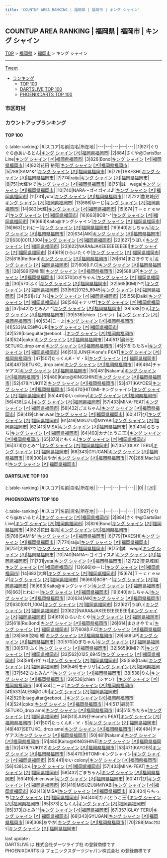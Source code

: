 ```yaml
---
title: 'COUNTUP AREA RANKING | 福岡県 | 福岡市 | キング シャイン'
---
```

## COUNTUP AREA RANKING | 福岡県 | 福岡市 | キング シャイン

[TOP](/darts/rank/) > [福岡県](/darts/rank/福岡県/) > [福岡市](/darts/rank/福岡県/福岡市/) > キング シャイン

___

<a href="https://twitter.com/share?ref_src=twsrc%5Etfw" data-text="COUNTUP AREA RANKING | 福岡県福岡市キング シャイン" class="twitter-share-button" data-hashtags="DARTSLIVE,PHOENIXDARTS,darts,ダーツ" data-show-count="false">Tweet</a>

* [ランキング](#カウントアップランキング)
    * [TOP 100](#top-100)
    * [DARTSLIVE TOP 100](#dartslive-top-100)
    * [PHOENIXDARTS TOP 100](#phoenixdarts-top-100)

### 市区町村

<ul>

</ul>

### カウントアップランキング

#### TOP 100



{:.table-ranking}
|#|スコア|名前|店名|所在地|
|---|---|---|---|---|
|1|927|<span class="rank-name-pd">ぐりぐら@あいるとん</span>|<a href="/darts/rank/shops/74874.html">キング シャイン</a> <a href="https://vs.phoenixdarts.com/jp/shop/shopDetailInfo/s_74874?s_seq=74874">[↗]</a>|<a href="/darts/rank/福岡県/福岡市">福岡県福岡市</a>|
|2|884|<span class="rank-name-pd">さくや@DartsBar Line</span>|<a href="/darts/rank/shops/74874.html">キング シャイン</a> <a href="https://vs.phoenixdarts.com/jp/shop/shopDetailInfo/s_74874?s_seq=74874">[↗]</a>|<a href="/darts/rank/福岡県/福岡市">福岡県福岡市</a>|
|3|826|<span class="rank-name-pd">Bond</span>|<a href="/darts/rank/shops/74874.html">キング シャイン</a> <a href="https://vs.phoenixdarts.com/jp/shop/shopDetailInfo/s_74874?s_seq=74874">[↗]</a>|<a href="/darts/rank/福岡県/福岡市">福岡県福岡市</a>|
|4|822|<span class="rank-name-pd"><span class="pro-icon-pd"></span>花田 裕亮</span>|<a href="/darts/rank/shops/74874.html">キング シャイン</a> <a href="https://vs.phoenixdarts.com/jp/shop/shopDetailInfo/s_74874?s_seq=74874">[↗]</a>|<a href="/darts/rank/福岡県/福岡市">福岡県福岡市</a>|
|5|788|<span class="rank-name-pd">SAM^&amp;^</span>|<a href="/darts/rank/shops/74874.html">キング シャイン</a> <a href="https://vs.phoenixdarts.com/jp/shop/shopDetailInfo/s_74874?s_seq=74874">[↗]</a>|<a href="/darts/rank/福岡県/福岡市">福岡県福岡市</a>|
|6|779|<span class="rank-name-pd">TAKESHI</span>|<a href="/darts/rank/shops/74874.html">キング シャイン</a> <a href="https://vs.phoenixdarts.com/jp/shop/shopDetailInfo/s_74874?s_seq=74874">[↗]</a>|<a href="/darts/rank/福岡県/福岡市">福岡県福岡市</a>|
|7|774|<span class="rank-name-pd">raiju</span>|<a href="/darts/rank/shops/74874.html">キング シャイン</a> <a href="https://vs.phoenixdarts.com/jp/shop/shopDetailInfo/s_74874?s_seq=74874">[↗]</a>|<a href="/darts/rank/福岡県/福岡市">福岡県福岡市</a>|
|8|751|<span class="rank-name-pd">大輝やで</span>|<a href="/darts/rank/shops/74874.html">キング シャイン</a> <a href="https://vs.phoenixdarts.com/jp/shop/shopDetailInfo/s_74874?s_seq=74874">[↗]</a>|<a href="/darts/rank/福岡県/福岡市">福岡県福岡市</a>|
|8|751|<span class="rank-name-pd">誠　wega</span>|<a href="/darts/rank/shops/74874.html">キング シャイン</a> <a href="https://vs.phoenixdarts.com/jp/shop/shopDetailInfo/s_74874?s_seq=74874">[↗]</a>|<a href="/darts/rank/福岡県/福岡市">福岡県福岡市</a>|
|10|740|<span class="rank-name-pd">NARA〜ゴイゴイス♪</span>|<a href="/darts/rank/shops/74874.html">キング シャイン</a> <a href="https://vs.phoenixdarts.com/jp/shop/shopDetailInfo/s_74874?s_seq=74874">[↗]</a>|<a href="/darts/rank/福岡県/福岡市">福岡県福岡市</a>|
|11|731|<span class="rank-name-pd">yuta</span>|<a href="/darts/rank/shops/74874.html">キング シャイン</a> <a href="https://vs.phoenixdarts.com/jp/shop/shopDetailInfo/s_74874?s_seq=74874">[↗]</a>|<a href="/darts/rank/福岡県/福岡市">福岡県福岡市</a>|
|12|722|<span class="rank-name-pd">豊見城民</span>|<a href="/darts/rank/shops/74874.html">キング シャイン</a> <a href="https://vs.phoenixdarts.com/jp/shop/shopDetailInfo/s_74874?s_seq=74874">[↗]</a>|<a href="/darts/rank/福岡県/福岡市">福岡県福岡市</a>|
|13|686|<span class="rank-name-pd">ゆーじ</span>|<a href="/darts/rank/shops/74874.html">キング シャイン</a> <a href="https://vs.phoenixdarts.com/jp/shop/shopDetailInfo/s_74874?s_seq=74874">[↗]</a>|<a href="/darts/rank/福岡県/福岡市">福岡県福岡市</a>|
|14|683|<span class="rank-name-pd">大輝</span>|<a href="/darts/rank/shops/74874.html">キング シャイン</a> <a href="https://vs.phoenixdarts.com/jp/shop/shopDetailInfo/s_74874?s_seq=74874">[↗]</a>|<a href="/darts/rank/福岡県/福岡市">福岡県福岡市</a>|
|15|674|<span class="rank-name-pd">Ｔ－ｃｒｅｗ♪</span>|<a href="/darts/rank/shops/74874.html">キング シャイン</a> <a href="https://vs.phoenixdarts.com/jp/shop/shopDetailInfo/s_74874?s_seq=74874">[↗]</a>|<a href="/darts/rank/福岡県/福岡市">福岡県福岡市</a>|
|16|663|<span class="rank-name-pd">BOB^-^</span>|<a href="/darts/rank/shops/74874.html">キング シャイン</a> <a href="https://vs.phoenixdarts.com/jp/shop/shopDetailInfo/s_74874?s_seq=74874">[↗]</a>|<a href="/darts/rank/福岡県/福岡市">福岡県福岡市</a>|
|16|663|<span class="rank-name-pd">Kaito@キングシャイン</span>|<a href="/darts/rank/shops/74874.html">キング シャイン</a> <a href="https://vs.phoenixdarts.com/jp/shop/shopDetailInfo/s_74874?s_seq=74874">[↗]</a>|<a href="/darts/rank/福岡県/福岡市">福岡県福岡市</a>|
|16|663|<span class="rank-name-pd">とわにー</span>|<a href="/darts/rank/shops/74874.html">キング シャイン</a> <a href="https://vs.phoenixdarts.com/jp/shop/shopDetailInfo/s_74874?s_seq=74874">[↗]</a>|<a href="/darts/rank/福岡県/福岡市">福岡県福岡市</a>|
|19|640|<span class="rank-name-pd">おしちゃん</span>|<a href="/darts/rank/shops/74874.html">キング シャイン</a> <a href="https://vs.phoenixdarts.com/jp/shop/shopDetailInfo/s_74874?s_seq=74874">[↗]</a>|<a href="/darts/rank/福岡県/福岡市">福岡県福岡市</a>|
|20|634|<span class="rank-name-pd">AIK</span>|<a href="/darts/rank/shops/74874.html">キング シャイン</a> <a href="https://vs.phoenixdarts.com/jp/shop/shopDetailInfo/s_74874?s_seq=74874">[↗]</a>|<a href="/darts/rank/福岡県/福岡市">福岡県福岡市</a>|
|21|630|<span class="rank-name-pd">0011_1004</span>|<a href="/darts/rank/shops/74874.html">キング シャイン</a> <a href="https://vs.phoenixdarts.com/jp/shop/shopDetailInfo/s_74874?s_seq=74874">[↗]</a>|<a href="/darts/rank/福岡県/福岡市">福岡県福岡市</a>|
|22|627|<span class="rank-name-pd">うぽい</span>|<a href="/darts/rank/shops/74874.html">キング シャイン</a> <a href="https://vs.phoenixdarts.com/jp/shop/shopDetailInfo/s_74874?s_seq=74874">[↗]</a>|<a href="/darts/rank/福岡県/福岡市">福岡県福岡市</a>|
|23|622|<span class="rank-name-pd">NARA&amp;JAKEEEEEEEEEE!</span>|<a href="/darts/rank/shops/74874.html">キング シャイン</a> <a href="https://vs.phoenixdarts.com/jp/shop/shopDetailInfo/s_74874?s_seq=74874">[↗]</a>|<a href="/darts/rank/福岡県/福岡市">福岡県福岡市</a>|
|24|619|<span class="rank-name-pd">ひらいたくや</span>|<a href="/darts/rank/shops/74874.html">キング シャイン</a> <a href="https://vs.phoenixdarts.com/jp/shop/shopDetailInfo/s_74874?s_seq=74874">[↗]</a>|<a href="/darts/rank/福岡県/福岡市">福岡県福岡市</a>|
|25|618|<span class="rank-name-pd">Re:Bond</span>|<a href="/darts/rank/shops/74874.html">キング シャイン</a> <a href="https://vs.phoenixdarts.com/jp/shop/shopDetailInfo/s_74874?s_seq=74874">[↗]</a>|<a href="/darts/rank/福岡県/福岡市">福岡県福岡市</a>|
|26|614|<span class="rank-name-pd">まさきやでぇ</span>|<a href="/darts/rank/shops/74874.html">キング シャイン</a> <a href="https://vs.phoenixdarts.com/jp/shop/shopDetailInfo/s_74874?s_seq=74874">[↗]</a>|<a href="/darts/rank/福岡県/福岡市">福岡県福岡市</a>|
|27|608|<span class="rank-name-pd">I.F.C</span>|<a href="/darts/rank/shops/74874.html">キング シャイン</a> <a href="https://vs.phoenixdarts.com/jp/shop/shopDetailInfo/s_74874?s_seq=74874">[↗]</a>|<a href="/darts/rank/福岡県/福岡市">福岡県福岡市</a>|
|28|589|<span class="rank-name-pd">狡噛 雅</span>|<a href="/darts/rank/shops/74874.html">キング シャイン</a> <a href="https://vs.phoenixdarts.com/jp/shop/shopDetailInfo/s_74874?s_seq=74874">[↗]</a>|<a href="/darts/rank/福岡県/福岡市">福岡県福岡市</a>|
|29|588|<span class="rank-name-pd">JP</span>|<a href="/darts/rank/shops/74874.html">キング シャイン</a> <a href="https://vs.phoenixdarts.com/jp/shop/shopDetailInfo/s_74874?s_seq=74874">[↗]</a>|<a href="/darts/rank/福岡県/福岡市">福岡県福岡市</a>|
|30|570|<span class="rank-name-pd">のぎちゃん</span>|<a href="/darts/rank/shops/74874.html">キング シャイン</a> <a href="https://vs.phoenixdarts.com/jp/shop/shopDetailInfo/s_74874?s_seq=74874">[↗]</a>|<a href="/darts/rank/福岡県/福岡市">福岡県福岡市</a>|
|30|570|<span class="rank-name-pd">ふく</span>|<a href="/darts/rank/shops/74874.html">キング シャイン</a> <a href="https://vs.phoenixdarts.com/jp/shop/shopDetailInfo/s_74874?s_seq=74874">[↗]</a>|<a href="/darts/rank/福岡県/福岡市">福岡県福岡市</a>|
|32|565|<span class="rank-name-pd">KIM[?-?]</span>|<a href="/darts/rank/shops/74874.html">キング シャイン</a> <a href="https://vs.phoenixdarts.com/jp/shop/shopDetailInfo/s_74874?s_seq=74874">[↗]</a>|<a href="/darts/rank/福岡県/福岡市">福岡県福岡市</a>|
|33|562|<span class="rank-name-pd">0125_6945</span>|<a href="/darts/rank/shops/74874.html">キング シャイン</a> <a href="https://vs.phoenixdarts.com/jp/shop/shopDetailInfo/s_74874?s_seq=74874">[↗]</a>|<a href="/darts/rank/福岡県/福岡市">福岡県福岡市</a>|
|34|561|<span class="rank-name-pd">ｲﾁｺﾞｱｲｽ</span>|<a href="/darts/rank/shops/74874.html">キング シャイン</a> <a href="https://vs.phoenixdarts.com/jp/shop/shopDetailInfo/s_74874?s_seq=74874">[↗]</a>|<a href="/darts/rank/福岡県/福岡市">福岡県福岡市</a>|
|35|558|<span class="rank-name-pd">Daiki</span>|<a href="/darts/rank/shops/74874.html">キング シャイン</a> <a href="https://vs.phoenixdarts.com/jp/shop/shopDetailInfo/s_74874?s_seq=74874">[↗]</a>|<a href="/darts/rank/福岡県/福岡市">福岡県福岡市</a>|
|36|546|<span class="rank-name-pd">モナリザ</span>|<a href="/darts/rank/shops/74874.html">キング シャイン</a> <a href="https://vs.phoenixdarts.com/jp/shop/shopDetailInfo/s_74874?s_seq=74874">[↗]</a>|<a href="/darts/rank/福岡県/福岡市">福岡県福岡市</a>|
|37|542|<span class="rank-name-pd">ひとみん^ ^</span>|<a href="/darts/rank/shops/74874.html">キング シャイン</a> <a href="https://vs.phoenixdarts.com/jp/shop/shopDetailInfo/s_74874?s_seq=74874">[↗]</a>|<a href="/darts/rank/福岡県/福岡市">福岡県福岡市</a>|
|38|538|<span class="rank-name-pd">りん</span>|<a href="/darts/rank/shops/74874.html">キング シャイン</a> <a href="https://vs.phoenixdarts.com/jp/shop/shopDetailInfo/s_74874?s_seq=74874">[↗]</a>|<a href="/darts/rank/福岡県/福岡市">福岡県福岡市</a>|
|39|536|<span class="rank-name-pd">chien（シヤン）</span>|<a href="/darts/rank/shops/74874.html">キング シャイン</a> <a href="https://vs.phoenixdarts.com/jp/shop/shopDetailInfo/s_74874?s_seq=74874">[↗]</a>|<a href="/darts/rank/福岡県/福岡市">福岡県福岡市</a>|
|40|534|<span class="rank-name-pd">こーよ</span>|<a href="/darts/rank/shops/74874.html">キング シャイン</a> <a href="https://vs.phoenixdarts.com/jp/shop/shopDetailInfo/s_74874?s_seq=74874">[↗]</a>|<a href="/darts/rank/福岡県/福岡市">福岡県福岡市</a>|
|41|533|<span class="rank-name-pd">ALESI@GURI</span>|<a href="/darts/rank/shops/74874.html">キング シャイン</a> <a href="https://vs.phoenixdarts.com/jp/shop/shopDetailInfo/s_74874?s_seq=74874">[↗]</a>|<a href="/darts/rank/福岡県/福岡市">福岡県福岡市</a>|
|42|529|<span class="rank-name-pd">blueguitar@reboot…</span>|<a href="/darts/rank/shops/74874.html">キング シャイン</a> <a href="https://vs.phoenixdarts.com/jp/shop/shopDetailInfo/s_74874?s_seq=74874">[↗]</a>|<a href="/darts/rank/福岡県/福岡市">福岡県福岡市</a>|
|43|524|<span class="rank-name-pd">cpkp</span>|<a href="/darts/rank/shops/74874.html">キング シャイン</a> <a href="https://vs.phoenixdarts.com/jp/shop/shopDetailInfo/s_74874?s_seq=74874">[↗]</a>|<a href="/darts/rank/福岡県/福岡市">福岡県福岡市</a>|
|44|517|<span class="rank-name-pd">最弱王SETUKO_drop ame</span>|<a href="/darts/rank/shops/74874.html">キング シャイン</a> <a href="https://vs.phoenixdarts.com/jp/shop/shopDetailInfo/s_74874?s_seq=74874">[↗]</a>|<a href="/darts/rank/福岡県/福岡市">福岡県福岡市</a>|
|45|515|<span class="rank-name-pd">ちたろ⭐︎</span>|<a href="/darts/rank/shops/74874.html">キング シャイン</a> <a href="https://vs.phoenixdarts.com/jp/shop/shopDetailInfo/s_74874?s_seq=74874">[↗]</a>|<a href="/darts/rank/福岡県/福岡市">福岡県福岡市</a>|
|46|513|<span class="rank-name-pd">JUN仔☀︎one&#x27;s F€AT</span>|<a href="/darts/rank/shops/74874.html">キング シャイン</a> <a href="https://vs.phoenixdarts.com/jp/shop/shopDetailInfo/s_74874?s_seq=74874">[↗]</a>|<a href="/darts/rank/福岡県/福岡市">福岡県福岡市</a>|
|47|507|<span class="rank-name-pd">たっくんK・∀・S</span>|<a href="/darts/rank/shops/74874.html">キング シャイン</a> <a href="https://vs.phoenixdarts.com/jp/shop/shopDetailInfo/s_74874?s_seq=74874">[↗]</a>|<a href="/darts/rank/福岡県/福岡市">福岡県福岡市</a>|
|48|487|<span class="rank-name-pd">SETUKO_  drop ame</span>|<a href="/darts/rank/shops/74874.html">キング シャイン</a> <a href="https://vs.phoenixdarts.com/jp/shop/shopDetailInfo/s_74874?s_seq=74874">[↗]</a>|<a href="/darts/rank/福岡県/福岡市">福岡県福岡市</a>|
|49|484|<span class="rank-name-pd">チャゲアス</span>|<a href="/darts/rank/shops/74874.html">キング シャイン</a> <a href="https://vs.phoenixdarts.com/jp/shop/shopDetailInfo/s_74874?s_seq=74874">[↗]</a>|<a href="/darts/rank/福岡県/福岡市">福岡県福岡市</a>|
|50|481|<span class="rank-name-pd">Nakamu</span>|<a href="/darts/rank/shops/74874.html">キング シャイン</a> <a href="https://vs.phoenixdarts.com/jp/shop/shopDetailInfo/s_74874?s_seq=74874">[↗]</a>|<a href="/darts/rank/福岡県/福岡市">福岡県福岡市</a>|
|51|480|<span class="rank-name-pd">Kaito@KINGSHINE</span>|<a href="/darts/rank/shops/74874.html">キング シャイン</a> <a href="https://vs.phoenixdarts.com/jp/shop/shopDetailInfo/s_74874?s_seq=74874">[↗]</a>|<a href="/darts/rank/福岡県/福岡市">福岡県福岡市</a>|
|52|478|<span class="rank-name-pd">YUKI112</span>|<a href="/darts/rank/shops/74874.html">キング シャイン</a> <a href="https://vs.phoenixdarts.com/jp/shop/shopDetailInfo/s_74874?s_seq=74874">[↗]</a>|<a href="/darts/rank/福岡県/福岡市">福岡県福岡市</a>|
|53|471|<span class="rank-name-pd">KAYOES</span>|<a href="/darts/rank/shops/74874.html">キング シャイン</a> <a href="https://vs.phoenixdarts.com/jp/shop/shopDetailInfo/s_74874?s_seq=74874">[↗]</a>|<a href="/darts/rank/福岡県/福岡市">福岡県福岡市</a>|
|54|470|<span class="rank-name-pd">HITOMI-キングシャイン</span>|<a href="/darts/rank/shops/74874.html">キング シャイン</a> <a href="https://vs.phoenixdarts.com/jp/shop/shopDetailInfo/s_74874?s_seq=74874">[↗]</a>|<a href="/darts/rank/福岡県/福岡市">福岡県福岡市</a>|
|55|441|<span class="rank-name-pd">ゆい colony</span>|<a href="/darts/rank/shops/74874.html">キング シャイン</a> <a href="https://vs.phoenixdarts.com/jp/shop/shopDetailInfo/s_74874?s_seq=74874">[↗]</a>|<a href="/darts/rank/福岡県/福岡市">福岡県福岡市</a>|
|56|438|<span class="rank-name-pd">ぶん</span>|<a href="/darts/rank/shops/74874.html">キング シャイン</a> <a href="https://vs.phoenixdarts.com/jp/shop/shopDetailInfo/s_74874?s_seq=74874">[↗]</a>|<a href="/darts/rank/福岡県/福岡市">福岡県福岡市</a>|
|57|433|<span class="rank-name-pd">MINA-FEAT</span>|<a href="/darts/rank/shops/74874.html">キング シャイン</a> <a href="https://vs.phoenixdarts.com/jp/shop/shopDetailInfo/s_74874?s_seq=74874">[↗]</a>|<a href="/darts/rank/福岡県/福岡市">福岡県福岡市</a>|
|58|432|<span class="rank-name-pd">ごまちゃん</span>|<a href="/darts/rank/shops/74874.html">キング シャイン</a> <a href="https://vs.phoenixdarts.com/jp/shop/shopDetailInfo/s_74874?s_seq=74874">[↗]</a>|<a href="/darts/rank/福岡県/福岡市">福岡県福岡市</a>|
|59|419|<span class="rank-name-pd">chien.wan</span>|<a href="/darts/rank/shops/74874.html">キング シャイン</a> <a href="https://vs.phoenixdarts.com/jp/shop/shopDetailInfo/s_74874?s_seq=74874">[↗]</a>|<a href="/darts/rank/福岡県/福岡市">福岡県福岡市</a>|
|60|417|<span class="rank-name-pd">ぴ</span>|<a href="/darts/rank/shops/74874.html">キング シャイン</a> <a href="https://vs.phoenixdarts.com/jp/shop/shopDetailInfo/s_74874?s_seq=74874">[↗]</a>|<a href="/darts/rank/福岡県/福岡市">福岡県福岡市</a>|
|61|416|<span class="rank-name-pd">MISUZU@MIYABI</span>|<a href="/darts/rank/shops/74874.html">キング シャイン</a> <a href="https://vs.phoenixdarts.com/jp/shop/shopDetailInfo/s_74874?s_seq=74874">[↗]</a>|<a href="/darts/rank/福岡県/福岡市">福岡県福岡市</a>|
|62|413|<span class="rank-name-pd">MISA</span>|<a href="/darts/rank/shops/74874.html">キング シャイン</a> <a href="https://vs.phoenixdarts.com/jp/shop/shopDetailInfo/s_74874?s_seq=74874">[↗]</a>|<a href="/darts/rank/福岡県/福岡市">福岡県福岡市</a>|
|63|404|<span class="rank-name-pd">らちっち</span>|<a href="/darts/rank/shops/74874.html">キング シャイン</a> <a href="https://vs.phoenixdarts.com/jp/shop/shopDetailInfo/s_74874?s_seq=74874">[↗]</a>|<a href="/darts/rank/福岡県/福岡市">福岡県福岡市</a>|
|64|403|<span class="rank-name-pd">カナ(とうこ王)</span>|<a href="/darts/rank/shops/74874.html">キング シャイン</a> <a href="https://vs.phoenixdarts.com/jp/shop/shopDetailInfo/s_74874?s_seq=74874">[↗]</a>|<a href="/darts/rank/福岡県/福岡市">福岡県福岡市</a>|
|65|373|<span class="rank-name-pd">ともくん</span>|<a href="/darts/rank/shops/74874.html">キング シャイン</a> <a href="https://vs.phoenixdarts.com/jp/shop/shopDetailInfo/s_74874?s_seq=74874">[↗]</a>|<a href="/darts/rank/福岡県/福岡市">福岡県福岡市</a>|
|65|373|<span class="rank-name-pd">ひとみ^^</span>|<a href="/darts/rank/shops/74874.html">キング シャイン</a> <a href="https://vs.phoenixdarts.com/jp/shop/shopDetailInfo/s_74874?s_seq=74874">[↗]</a>|<a href="/darts/rank/福岡県/福岡市">福岡県福岡市</a>|
|67|357|<span class="rank-name-pd">GLAY TERU</span>|<a href="/darts/rank/shops/74874.html">キング シャイン</a> <a href="https://vs.phoenixdarts.com/jp/shop/shopDetailInfo/s_74874?s_seq=74874">[↗]</a>|<a href="/darts/rank/福岡県/福岡市">福岡県福岡市</a>|
|68|343|<span class="rank-name-pd">GYUGAN</span>|<a href="/darts/rank/shops/74874.html">キング シャイン</a> <a href="https://vs.phoenixdarts.com/jp/shop/shopDetailInfo/s_74874?s_seq=74874">[↗]</a>|<a href="/darts/rank/福岡県/福岡市">福岡県福岡市</a>|
|69|308|<span class="rank-name-pd">あやか</span>|<a href="/darts/rank/shops/74874.html">キング シャイン</a> <a href="https://vs.phoenixdarts.com/jp/shop/shopDetailInfo/s_74874?s_seq=74874">[↗]</a>|<a href="/darts/rank/福岡県/福岡市">福岡県福岡市</a>|
|70|288|<span class="rank-name-pd">Macｸﾛｽｹ</span>|<a href="/darts/rank/shops/74874.html">キング シャイン</a> <a href="https://vs.phoenixdarts.com/jp/shop/shopDetailInfo/s_74874?s_seq=74874">[↗]</a>|<a href="/darts/rank/福岡県/福岡市">福岡県福岡市</a>|


#### DARTSLIVE TOP 100



{:.table-ranking}
|#|スコア|名前|店名|所在地|
|---|---|---|---|---|
||0|<span class="rank-name-dl"> </span>|<a href="/darts/rank/shops/.html"></a> <a href="">[↗]</a>|<a href="/darts/rank//"></a>|


#### PHOENIXDARTS TOP 100



{:.table-ranking}
|#|スコア|名前|店名|所在地|
|---|---|---|---|---|
|1|927|<span class="rank-name-pd">ぐりぐら@あいるとん</span>|<a href="/darts/rank/shops/74874.html">キング シャイン</a> <a href="https://vs.phoenixdarts.com/jp/shop/shopDetailInfo/s_74874?s_seq=74874">[↗]</a>|<a href="/darts/rank/福岡県/福岡市">福岡県福岡市</a>|
|2|884|<span class="rank-name-pd">さくや@DartsBar Line</span>|<a href="/darts/rank/shops/74874.html">キング シャイン</a> <a href="https://vs.phoenixdarts.com/jp/shop/shopDetailInfo/s_74874?s_seq=74874">[↗]</a>|<a href="/darts/rank/福岡県/福岡市">福岡県福岡市</a>|
|3|826|<span class="rank-name-pd">Bond</span>|<a href="/darts/rank/shops/74874.html">キング シャイン</a> <a href="https://vs.phoenixdarts.com/jp/shop/shopDetailInfo/s_74874?s_seq=74874">[↗]</a>|<a href="/darts/rank/福岡県/福岡市">福岡県福岡市</a>|
|4|822|<span class="rank-name-pd"><span class="pro-icon-pd"></span>花田 裕亮</span>|<a href="/darts/rank/shops/74874.html">キング シャイン</a> <a href="https://vs.phoenixdarts.com/jp/shop/shopDetailInfo/s_74874?s_seq=74874">[↗]</a>|<a href="/darts/rank/福岡県/福岡市">福岡県福岡市</a>|
|5|788|<span class="rank-name-pd">SAM^&amp;^</span>|<a href="/darts/rank/shops/74874.html">キング シャイン</a> <a href="https://vs.phoenixdarts.com/jp/shop/shopDetailInfo/s_74874?s_seq=74874">[↗]</a>|<a href="/darts/rank/福岡県/福岡市">福岡県福岡市</a>|
|6|779|<span class="rank-name-pd">TAKESHI</span>|<a href="/darts/rank/shops/74874.html">キング シャイン</a> <a href="https://vs.phoenixdarts.com/jp/shop/shopDetailInfo/s_74874?s_seq=74874">[↗]</a>|<a href="/darts/rank/福岡県/福岡市">福岡県福岡市</a>|
|7|774|<span class="rank-name-pd">raiju</span>|<a href="/darts/rank/shops/74874.html">キング シャイン</a> <a href="https://vs.phoenixdarts.com/jp/shop/shopDetailInfo/s_74874?s_seq=74874">[↗]</a>|<a href="/darts/rank/福岡県/福岡市">福岡県福岡市</a>|
|8|751|<span class="rank-name-pd">大輝やで</span>|<a href="/darts/rank/shops/74874.html">キング シャイン</a> <a href="https://vs.phoenixdarts.com/jp/shop/shopDetailInfo/s_74874?s_seq=74874">[↗]</a>|<a href="/darts/rank/福岡県/福岡市">福岡県福岡市</a>|
|8|751|<span class="rank-name-pd">誠　wega</span>|<a href="/darts/rank/shops/74874.html">キング シャイン</a> <a href="https://vs.phoenixdarts.com/jp/shop/shopDetailInfo/s_74874?s_seq=74874">[↗]</a>|<a href="/darts/rank/福岡県/福岡市">福岡県福岡市</a>|
|10|740|<span class="rank-name-pd">NARA〜ゴイゴイス♪</span>|<a href="/darts/rank/shops/74874.html">キング シャイン</a> <a href="https://vs.phoenixdarts.com/jp/shop/shopDetailInfo/s_74874?s_seq=74874">[↗]</a>|<a href="/darts/rank/福岡県/福岡市">福岡県福岡市</a>|
|11|731|<span class="rank-name-pd">yuta</span>|<a href="/darts/rank/shops/74874.html">キング シャイン</a> <a href="https://vs.phoenixdarts.com/jp/shop/shopDetailInfo/s_74874?s_seq=74874">[↗]</a>|<a href="/darts/rank/福岡県/福岡市">福岡県福岡市</a>|
|12|722|<span class="rank-name-pd">豊見城民</span>|<a href="/darts/rank/shops/74874.html">キング シャイン</a> <a href="https://vs.phoenixdarts.com/jp/shop/shopDetailInfo/s_74874?s_seq=74874">[↗]</a>|<a href="/darts/rank/福岡県/福岡市">福岡県福岡市</a>|
|13|686|<span class="rank-name-pd">ゆーじ</span>|<a href="/darts/rank/shops/74874.html">キング シャイン</a> <a href="https://vs.phoenixdarts.com/jp/shop/shopDetailInfo/s_74874?s_seq=74874">[↗]</a>|<a href="/darts/rank/福岡県/福岡市">福岡県福岡市</a>|
|14|683|<span class="rank-name-pd">大輝</span>|<a href="/darts/rank/shops/74874.html">キング シャイン</a> <a href="https://vs.phoenixdarts.com/jp/shop/shopDetailInfo/s_74874?s_seq=74874">[↗]</a>|<a href="/darts/rank/福岡県/福岡市">福岡県福岡市</a>|
|15|674|<span class="rank-name-pd">Ｔ－ｃｒｅｗ♪</span>|<a href="/darts/rank/shops/74874.html">キング シャイン</a> <a href="https://vs.phoenixdarts.com/jp/shop/shopDetailInfo/s_74874?s_seq=74874">[↗]</a>|<a href="/darts/rank/福岡県/福岡市">福岡県福岡市</a>|
|16|663|<span class="rank-name-pd">BOB^-^</span>|<a href="/darts/rank/shops/74874.html">キング シャイン</a> <a href="https://vs.phoenixdarts.com/jp/shop/shopDetailInfo/s_74874?s_seq=74874">[↗]</a>|<a href="/darts/rank/福岡県/福岡市">福岡県福岡市</a>|
|16|663|<span class="rank-name-pd">Kaito@キングシャイン</span>|<a href="/darts/rank/shops/74874.html">キング シャイン</a> <a href="https://vs.phoenixdarts.com/jp/shop/shopDetailInfo/s_74874?s_seq=74874">[↗]</a>|<a href="/darts/rank/福岡県/福岡市">福岡県福岡市</a>|
|16|663|<span class="rank-name-pd">とわにー</span>|<a href="/darts/rank/shops/74874.html">キング シャイン</a> <a href="https://vs.phoenixdarts.com/jp/shop/shopDetailInfo/s_74874?s_seq=74874">[↗]</a>|<a href="/darts/rank/福岡県/福岡市">福岡県福岡市</a>|
|19|640|<span class="rank-name-pd">おしちゃん</span>|<a href="/darts/rank/shops/74874.html">キング シャイン</a> <a href="https://vs.phoenixdarts.com/jp/shop/shopDetailInfo/s_74874?s_seq=74874">[↗]</a>|<a href="/darts/rank/福岡県/福岡市">福岡県福岡市</a>|
|20|634|<span class="rank-name-pd">AIK</span>|<a href="/darts/rank/shops/74874.html">キング シャイン</a> <a href="https://vs.phoenixdarts.com/jp/shop/shopDetailInfo/s_74874?s_seq=74874">[↗]</a>|<a href="/darts/rank/福岡県/福岡市">福岡県福岡市</a>|
|21|630|<span class="rank-name-pd">0011_1004</span>|<a href="/darts/rank/shops/74874.html">キング シャイン</a> <a href="https://vs.phoenixdarts.com/jp/shop/shopDetailInfo/s_74874?s_seq=74874">[↗]</a>|<a href="/darts/rank/福岡県/福岡市">福岡県福岡市</a>|
|22|627|<span class="rank-name-pd">うぽい</span>|<a href="/darts/rank/shops/74874.html">キング シャイン</a> <a href="https://vs.phoenixdarts.com/jp/shop/shopDetailInfo/s_74874?s_seq=74874">[↗]</a>|<a href="/darts/rank/福岡県/福岡市">福岡県福岡市</a>|
|23|622|<span class="rank-name-pd">NARA&amp;JAKEEEEEEEEEE!</span>|<a href="/darts/rank/shops/74874.html">キング シャイン</a> <a href="https://vs.phoenixdarts.com/jp/shop/shopDetailInfo/s_74874?s_seq=74874">[↗]</a>|<a href="/darts/rank/福岡県/福岡市">福岡県福岡市</a>|
|24|619|<span class="rank-name-pd">ひらいたくや</span>|<a href="/darts/rank/shops/74874.html">キング シャイン</a> <a href="https://vs.phoenixdarts.com/jp/shop/shopDetailInfo/s_74874?s_seq=74874">[↗]</a>|<a href="/darts/rank/福岡県/福岡市">福岡県福岡市</a>|
|25|618|<span class="rank-name-pd">Re:Bond</span>|<a href="/darts/rank/shops/74874.html">キング シャイン</a> <a href="https://vs.phoenixdarts.com/jp/shop/shopDetailInfo/s_74874?s_seq=74874">[↗]</a>|<a href="/darts/rank/福岡県/福岡市">福岡県福岡市</a>|
|26|614|<span class="rank-name-pd">まさきやでぇ</span>|<a href="/darts/rank/shops/74874.html">キング シャイン</a> <a href="https://vs.phoenixdarts.com/jp/shop/shopDetailInfo/s_74874?s_seq=74874">[↗]</a>|<a href="/darts/rank/福岡県/福岡市">福岡県福岡市</a>|
|27|608|<span class="rank-name-pd">I.F.C</span>|<a href="/darts/rank/shops/74874.html">キング シャイン</a> <a href="https://vs.phoenixdarts.com/jp/shop/shopDetailInfo/s_74874?s_seq=74874">[↗]</a>|<a href="/darts/rank/福岡県/福岡市">福岡県福岡市</a>|
|28|589|<span class="rank-name-pd">狡噛 雅</span>|<a href="/darts/rank/shops/74874.html">キング シャイン</a> <a href="https://vs.phoenixdarts.com/jp/shop/shopDetailInfo/s_74874?s_seq=74874">[↗]</a>|<a href="/darts/rank/福岡県/福岡市">福岡県福岡市</a>|
|29|588|<span class="rank-name-pd">JP</span>|<a href="/darts/rank/shops/74874.html">キング シャイン</a> <a href="https://vs.phoenixdarts.com/jp/shop/shopDetailInfo/s_74874?s_seq=74874">[↗]</a>|<a href="/darts/rank/福岡県/福岡市">福岡県福岡市</a>|
|30|570|<span class="rank-name-pd">のぎちゃん</span>|<a href="/darts/rank/shops/74874.html">キング シャイン</a> <a href="https://vs.phoenixdarts.com/jp/shop/shopDetailInfo/s_74874?s_seq=74874">[↗]</a>|<a href="/darts/rank/福岡県/福岡市">福岡県福岡市</a>|
|30|570|<span class="rank-name-pd">ふく</span>|<a href="/darts/rank/shops/74874.html">キング シャイン</a> <a href="https://vs.phoenixdarts.com/jp/shop/shopDetailInfo/s_74874?s_seq=74874">[↗]</a>|<a href="/darts/rank/福岡県/福岡市">福岡県福岡市</a>|
|32|565|<span class="rank-name-pd">KIM[?-?]</span>|<a href="/darts/rank/shops/74874.html">キング シャイン</a> <a href="https://vs.phoenixdarts.com/jp/shop/shopDetailInfo/s_74874?s_seq=74874">[↗]</a>|<a href="/darts/rank/福岡県/福岡市">福岡県福岡市</a>|
|33|562|<span class="rank-name-pd">0125_6945</span>|<a href="/darts/rank/shops/74874.html">キング シャイン</a> <a href="https://vs.phoenixdarts.com/jp/shop/shopDetailInfo/s_74874?s_seq=74874">[↗]</a>|<a href="/darts/rank/福岡県/福岡市">福岡県福岡市</a>|
|34|561|<span class="rank-name-pd">ｲﾁｺﾞｱｲｽ</span>|<a href="/darts/rank/shops/74874.html">キング シャイン</a> <a href="https://vs.phoenixdarts.com/jp/shop/shopDetailInfo/s_74874?s_seq=74874">[↗]</a>|<a href="/darts/rank/福岡県/福岡市">福岡県福岡市</a>|
|35|558|<span class="rank-name-pd">Daiki</span>|<a href="/darts/rank/shops/74874.html">キング シャイン</a> <a href="https://vs.phoenixdarts.com/jp/shop/shopDetailInfo/s_74874?s_seq=74874">[↗]</a>|<a href="/darts/rank/福岡県/福岡市">福岡県福岡市</a>|
|36|546|<span class="rank-name-pd">モナリザ</span>|<a href="/darts/rank/shops/74874.html">キング シャイン</a> <a href="https://vs.phoenixdarts.com/jp/shop/shopDetailInfo/s_74874?s_seq=74874">[↗]</a>|<a href="/darts/rank/福岡県/福岡市">福岡県福岡市</a>|
|37|542|<span class="rank-name-pd">ひとみん^ ^</span>|<a href="/darts/rank/shops/74874.html">キング シャイン</a> <a href="https://vs.phoenixdarts.com/jp/shop/shopDetailInfo/s_74874?s_seq=74874">[↗]</a>|<a href="/darts/rank/福岡県/福岡市">福岡県福岡市</a>|
|38|538|<span class="rank-name-pd">りん</span>|<a href="/darts/rank/shops/74874.html">キング シャイン</a> <a href="https://vs.phoenixdarts.com/jp/shop/shopDetailInfo/s_74874?s_seq=74874">[↗]</a>|<a href="/darts/rank/福岡県/福岡市">福岡県福岡市</a>|
|39|536|<span class="rank-name-pd">chien（シヤン）</span>|<a href="/darts/rank/shops/74874.html">キング シャイン</a> <a href="https://vs.phoenixdarts.com/jp/shop/shopDetailInfo/s_74874?s_seq=74874">[↗]</a>|<a href="/darts/rank/福岡県/福岡市">福岡県福岡市</a>|
|40|534|<span class="rank-name-pd">こーよ</span>|<a href="/darts/rank/shops/74874.html">キング シャイン</a> <a href="https://vs.phoenixdarts.com/jp/shop/shopDetailInfo/s_74874?s_seq=74874">[↗]</a>|<a href="/darts/rank/福岡県/福岡市">福岡県福岡市</a>|
|41|533|<span class="rank-name-pd">ALESI@GURI</span>|<a href="/darts/rank/shops/74874.html">キング シャイン</a> <a href="https://vs.phoenixdarts.com/jp/shop/shopDetailInfo/s_74874?s_seq=74874">[↗]</a>|<a href="/darts/rank/福岡県/福岡市">福岡県福岡市</a>|
|42|529|<span class="rank-name-pd">blueguitar@reboot…</span>|<a href="/darts/rank/shops/74874.html">キング シャイン</a> <a href="https://vs.phoenixdarts.com/jp/shop/shopDetailInfo/s_74874?s_seq=74874">[↗]</a>|<a href="/darts/rank/福岡県/福岡市">福岡県福岡市</a>|
|43|524|<span class="rank-name-pd">cpkp</span>|<a href="/darts/rank/shops/74874.html">キング シャイン</a> <a href="https://vs.phoenixdarts.com/jp/shop/shopDetailInfo/s_74874?s_seq=74874">[↗]</a>|<a href="/darts/rank/福岡県/福岡市">福岡県福岡市</a>|
|44|517|<span class="rank-name-pd">最弱王SETUKO_drop ame</span>|<a href="/darts/rank/shops/74874.html">キング シャイン</a> <a href="https://vs.phoenixdarts.com/jp/shop/shopDetailInfo/s_74874?s_seq=74874">[↗]</a>|<a href="/darts/rank/福岡県/福岡市">福岡県福岡市</a>|
|45|515|<span class="rank-name-pd">ちたろ⭐︎</span>|<a href="/darts/rank/shops/74874.html">キング シャイン</a> <a href="https://vs.phoenixdarts.com/jp/shop/shopDetailInfo/s_74874?s_seq=74874">[↗]</a>|<a href="/darts/rank/福岡県/福岡市">福岡県福岡市</a>|
|46|513|<span class="rank-name-pd">JUN仔☀︎one&#x27;s F€AT</span>|<a href="/darts/rank/shops/74874.html">キング シャイン</a> <a href="https://vs.phoenixdarts.com/jp/shop/shopDetailInfo/s_74874?s_seq=74874">[↗]</a>|<a href="/darts/rank/福岡県/福岡市">福岡県福岡市</a>|
|47|507|<span class="rank-name-pd">たっくんK・∀・S</span>|<a href="/darts/rank/shops/74874.html">キング シャイン</a> <a href="https://vs.phoenixdarts.com/jp/shop/shopDetailInfo/s_74874?s_seq=74874">[↗]</a>|<a href="/darts/rank/福岡県/福岡市">福岡県福岡市</a>|
|48|487|<span class="rank-name-pd">SETUKO_  drop ame</span>|<a href="/darts/rank/shops/74874.html">キング シャイン</a> <a href="https://vs.phoenixdarts.com/jp/shop/shopDetailInfo/s_74874?s_seq=74874">[↗]</a>|<a href="/darts/rank/福岡県/福岡市">福岡県福岡市</a>|
|49|484|<span class="rank-name-pd">チャゲアス</span>|<a href="/darts/rank/shops/74874.html">キング シャイン</a> <a href="https://vs.phoenixdarts.com/jp/shop/shopDetailInfo/s_74874?s_seq=74874">[↗]</a>|<a href="/darts/rank/福岡県/福岡市">福岡県福岡市</a>|
|50|481|<span class="rank-name-pd">Nakamu</span>|<a href="/darts/rank/shops/74874.html">キング シャイン</a> <a href="https://vs.phoenixdarts.com/jp/shop/shopDetailInfo/s_74874?s_seq=74874">[↗]</a>|<a href="/darts/rank/福岡県/福岡市">福岡県福岡市</a>|
|51|480|<span class="rank-name-pd">Kaito@KINGSHINE</span>|<a href="/darts/rank/shops/74874.html">キング シャイン</a> <a href="https://vs.phoenixdarts.com/jp/shop/shopDetailInfo/s_74874?s_seq=74874">[↗]</a>|<a href="/darts/rank/福岡県/福岡市">福岡県福岡市</a>|
|52|478|<span class="rank-name-pd">YUKI112</span>|<a href="/darts/rank/shops/74874.html">キング シャイン</a> <a href="https://vs.phoenixdarts.com/jp/shop/shopDetailInfo/s_74874?s_seq=74874">[↗]</a>|<a href="/darts/rank/福岡県/福岡市">福岡県福岡市</a>|
|53|471|<span class="rank-name-pd">KAYOES</span>|<a href="/darts/rank/shops/74874.html">キング シャイン</a> <a href="https://vs.phoenixdarts.com/jp/shop/shopDetailInfo/s_74874?s_seq=74874">[↗]</a>|<a href="/darts/rank/福岡県/福岡市">福岡県福岡市</a>|
|54|470|<span class="rank-name-pd">HITOMI-キングシャイン</span>|<a href="/darts/rank/shops/74874.html">キング シャイン</a> <a href="https://vs.phoenixdarts.com/jp/shop/shopDetailInfo/s_74874?s_seq=74874">[↗]</a>|<a href="/darts/rank/福岡県/福岡市">福岡県福岡市</a>|
|55|441|<span class="rank-name-pd">ゆい colony</span>|<a href="/darts/rank/shops/74874.html">キング シャイン</a> <a href="https://vs.phoenixdarts.com/jp/shop/shopDetailInfo/s_74874?s_seq=74874">[↗]</a>|<a href="/darts/rank/福岡県/福岡市">福岡県福岡市</a>|
|56|438|<span class="rank-name-pd">ぶん</span>|<a href="/darts/rank/shops/74874.html">キング シャイン</a> <a href="https://vs.phoenixdarts.com/jp/shop/shopDetailInfo/s_74874?s_seq=74874">[↗]</a>|<a href="/darts/rank/福岡県/福岡市">福岡県福岡市</a>|
|57|433|<span class="rank-name-pd">MINA-FEAT</span>|<a href="/darts/rank/shops/74874.html">キング シャイン</a> <a href="https://vs.phoenixdarts.com/jp/shop/shopDetailInfo/s_74874?s_seq=74874">[↗]</a>|<a href="/darts/rank/福岡県/福岡市">福岡県福岡市</a>|
|58|432|<span class="rank-name-pd">ごまちゃん</span>|<a href="/darts/rank/shops/74874.html">キング シャイン</a> <a href="https://vs.phoenixdarts.com/jp/shop/shopDetailInfo/s_74874?s_seq=74874">[↗]</a>|<a href="/darts/rank/福岡県/福岡市">福岡県福岡市</a>|
|59|419|<span class="rank-name-pd">chien.wan</span>|<a href="/darts/rank/shops/74874.html">キング シャイン</a> <a href="https://vs.phoenixdarts.com/jp/shop/shopDetailInfo/s_74874?s_seq=74874">[↗]</a>|<a href="/darts/rank/福岡県/福岡市">福岡県福岡市</a>|
|60|417|<span class="rank-name-pd">ぴ</span>|<a href="/darts/rank/shops/74874.html">キング シャイン</a> <a href="https://vs.phoenixdarts.com/jp/shop/shopDetailInfo/s_74874?s_seq=74874">[↗]</a>|<a href="/darts/rank/福岡県/福岡市">福岡県福岡市</a>|
|61|416|<span class="rank-name-pd">MISUZU@MIYABI</span>|<a href="/darts/rank/shops/74874.html">キング シャイン</a> <a href="https://vs.phoenixdarts.com/jp/shop/shopDetailInfo/s_74874?s_seq=74874">[↗]</a>|<a href="/darts/rank/福岡県/福岡市">福岡県福岡市</a>|
|62|413|<span class="rank-name-pd">MISA</span>|<a href="/darts/rank/shops/74874.html">キング シャイン</a> <a href="https://vs.phoenixdarts.com/jp/shop/shopDetailInfo/s_74874?s_seq=74874">[↗]</a>|<a href="/darts/rank/福岡県/福岡市">福岡県福岡市</a>|
|63|404|<span class="rank-name-pd">らちっち</span>|<a href="/darts/rank/shops/74874.html">キング シャイン</a> <a href="https://vs.phoenixdarts.com/jp/shop/shopDetailInfo/s_74874?s_seq=74874">[↗]</a>|<a href="/darts/rank/福岡県/福岡市">福岡県福岡市</a>|
|64|403|<span class="rank-name-pd">カナ(とうこ王)</span>|<a href="/darts/rank/shops/74874.html">キング シャイン</a> <a href="https://vs.phoenixdarts.com/jp/shop/shopDetailInfo/s_74874?s_seq=74874">[↗]</a>|<a href="/darts/rank/福岡県/福岡市">福岡県福岡市</a>|
|65|373|<span class="rank-name-pd">ともくん</span>|<a href="/darts/rank/shops/74874.html">キング シャイン</a> <a href="https://vs.phoenixdarts.com/jp/shop/shopDetailInfo/s_74874?s_seq=74874">[↗]</a>|<a href="/darts/rank/福岡県/福岡市">福岡県福岡市</a>|
|65|373|<span class="rank-name-pd">ひとみ^^</span>|<a href="/darts/rank/shops/74874.html">キング シャイン</a> <a href="https://vs.phoenixdarts.com/jp/shop/shopDetailInfo/s_74874?s_seq=74874">[↗]</a>|<a href="/darts/rank/福岡県/福岡市">福岡県福岡市</a>|
|67|357|<span class="rank-name-pd">GLAY TERU</span>|<a href="/darts/rank/shops/74874.html">キング シャイン</a> <a href="https://vs.phoenixdarts.com/jp/shop/shopDetailInfo/s_74874?s_seq=74874">[↗]</a>|<a href="/darts/rank/福岡県/福岡市">福岡県福岡市</a>|
|68|343|<span class="rank-name-pd">GYUGAN</span>|<a href="/darts/rank/shops/74874.html">キング シャイン</a> <a href="https://vs.phoenixdarts.com/jp/shop/shopDetailInfo/s_74874?s_seq=74874">[↗]</a>|<a href="/darts/rank/福岡県/福岡市">福岡県福岡市</a>|
|69|308|<span class="rank-name-pd">あやか</span>|<a href="/darts/rank/shops/74874.html">キング シャイン</a> <a href="https://vs.phoenixdarts.com/jp/shop/shopDetailInfo/s_74874?s_seq=74874">[↗]</a>|<a href="/darts/rank/福岡県/福岡市">福岡県福岡市</a>|
|70|288|<span class="rank-name-pd">Macｸﾛｽｹ</span>|<a href="/darts/rank/shops/74874.html">キング シャイン</a> <a href="https://vs.phoenixdarts.com/jp/shop/shopDetailInfo/s_74874?s_seq=74874">[↗]</a>|<a href="/darts/rank/福岡県/福岡市">福岡県福岡市</a>|


<div class="footer border-top border-gray-light mt-5 pt-3 text-right text-gray">
    last update : <span style="font-weight: italic" id="foot_last_modified"></span><br />
    DARTSLIVE は 株式会社ダーツライブ社 の登録商標です<br />
    PHOENIXDARTS は フェニックスダーツジャパン株式会社 の登録商標です<br />
</div>

<script src="https://cdnjs.cloudflare.com/ajax/libs/jquery.tablesorter/2.31.3/js/jquery.tablesorter.min.js" integrity="sha512-qzgd5cYSZcosqpzpn7zF2ZId8f/8CHmFKZ8j7mU4OUXTNRd5g+ZHBPsgKEwoqxCtdQvExE5LprwwPAgoicguNg==" crossorigin="anonymous" referrerpolicy="no-referrer"></script>
<link rel="stylesheet" href="https://cdnjs.cloudflare.com/ajax/libs/jquery.tablesorter/2.31.3/css/theme.default.min.css" integrity="sha512-wghhOJkjQX0Lh3NSWvNKeZ0ZpNn+SPVXX1Qyc9OCaogADktxrBiBdKGDoqVUOyhStvMBmJQ8ZdMHiR3wuEq8+w==" crossorigin="anonymous" referrerpolicy="no-referrer" />
<script>
$(function() {
    $(".table-ranking").tablesorter({sortList:[[0, 0]]});
    $("#foot_last_modified").text(formatDate(new Date(document.lastModified), 'yyyy-MM-dd HH:mm:ss'));
});
</script>

<script async src="https://platform.twitter.com/widgets.js" charset="utf-8"></script>